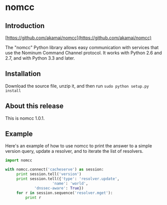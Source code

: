 # nomcc

## Introduction

[https://github.com/akamai/nomcc](https://github.com/akamai/nomcc)

The "nomcc" Python library allows easy communication with services that use
the Nominum Command Channel protocol.  It works with Python 2.6 and 2.7,
and with Python 3.3 and later.

## Installation

Download the source file, unzip it, and then run
`sudo python setup.py install`

## About this release

This is nomcc 1.0.1.

## Example

Here's an example of how to use nomcc to print the answer to a simple
version query, update a resolver, and to iterate the list of resolvers.

```python
import nomcc

with nomcc.connect('cacheserve') as session:
     print session.tell('version')
     print session.tell({'type': 'resolver.update',
                     'name': 'world',
             'dnssec-aware': True})
     for r in session.sequence('resolver.mget'):
         print r
```
